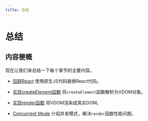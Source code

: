 ```yaml
---
title: 总结
---
```


# 总结

## 内容梗概

现在让我们来总结一下每个章节的主要内容。

* [回顾React](./回顾React.md) 使用原生JS代码替换React代码。
* [实现createElement函数](./实现createElement) 将`createElement`函数解析为VDOM对象。

* [实现render函数](./实现render.md) 将VDOM渲染成真实DOM。
* [Concurrent Mode](./ConcurrentMode.md) 介绍并发模式，解决`render`函数性能问题。